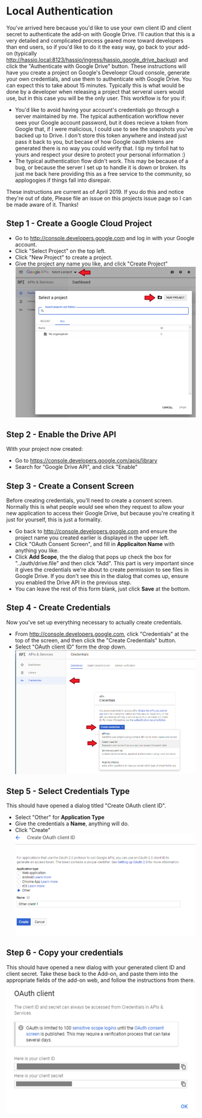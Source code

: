 # Local Authentication
You've arrived here because you'd like to use your own client ID and client secret to authenticate the add-on with Google Drive.  I'll caution that this is a very detailed and complicated process geared more toward developers than end users, so if you'd like to do it the easy way, go back to your add-on (typically http://hassio.local:8123/hassio/ingress/hassio_google_drive_backup) and click the "Authenticate with Google Drive" button.  These instructions will have you create a project on Google's Develoepr Cloud console, generate your own credentials, and use them to authenticate with Google Drive.  You can expect this to take about 15 minutes.  Typically this is what would be done by a developer when releasing a project that serveral users would use, but in this case you will be the only user.  This workflow is for you if:
* You'd like to avoid having your account's credentials go through a server maintained by me.  The typical authentication workflow never sees your Google account password, but it does recieve a token from Google that, if I were malicious, I could use to see the snapshots you've backed up to Drive.  I don't store this token anywhere and instead just pass it back to you, but becase of how Google oauth tokens are generated there is no way you could verify that.  I tip my tinfoil hat to yours and respect your desire to protect your personal information :)
* The typical authentication flow didn't work.  This may be because of a bug, or because the server I set up to handle it is down or broken.  Its just me back here providing this as a free service to the community, so applogogies if things fall into disrepair.

These instructions are current as of April 2019.  If you do this and notice they're out of date, Please file an issue on this projects issue page so I can be made aware of it.  Thanks!

## Step 1 - Create a Google Cloud Project
* Go to http://console.developers.google.com and log in with your Google account.
* Click "Select Project" on the top left.
* Click "New Project" to create a project.
* Give the project any name you like, and click "Create Project"
![](images/step1.png)

## Step 2 - Enable the Drive API
With your project now created:
* Go to https://console.developers.google.com/apis/library
* Search for "Google Drive API", and click "Enable"

## Step 3 - Create a Consent Screen
Before creating credentials, you'll need to create a consent screen.  Normally this is what people would see when they request to allow your new application to access their Google Drive, but because you're creating it just for yourself, this is just a formality.
* Go back to http://console.developers.google.com and ensure the project name you created earlier is displayed in the upper left.
* Click "OAuth Consent Screen", and fill in **Applicaiton Name** with anything you like.
* Click **Add Scope**, the the dialog that pops up  check the box for "../auth/drive.file" and then click "Add".  This part is very important since it gives the credentials we're about to create permission to see files in Google Drive.  If you don't see this in the dialog that comes up, ensure you enabled the Drive API in the previous step.
* You can leave the rest of this form blank, just click **Save** at the bottom.

## Step 4 - Create Credentials
Now you've set up everything necessary to actually create credentials.
* From http://console.developers.google.com, click "Credentials" at the top of the screen, and then click the "Create Credentials" button.
* Select "OAuth client ID" form the drop down.
![](images/step3.png)

## Step 5 - Select Credentials Type
This should have opened a dialog titled "Create OAuth client ID".
* Select "Other" for **Application Type**
* Give the credentials a **Name**, anything will do.
* Click "Create"
![](images/step4.png)

## Step 6 - Copy your credentials
This should have opened a new dialog with your generated client ID and client secret.  Take these back to the Add-on, and paste them into the appropriate fields of the add-on web, and follow the instructions from there.
![](images/step5.png)
